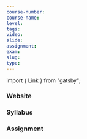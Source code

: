 ```yaml
---
course-number:
course-name:
level:
tags:
video:
slide:
assignment:
exam:
slug:
type:
---
```


import { Link } from "gatsby";

### Website

### Syllabus

### Assignment
